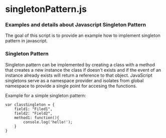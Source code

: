 # singletonPattern.js
### Examples and details about Javascript Singleton Pattern

The goal of this script is to provide an example how to implement singleton pattern in javascript.

### Singleton Pattern

Singleton pattern can be implemented by creating a class with a method that creates a new instance the class if doesn't exists and
if the event of an instance already exists will return a reference to that object.
JavaScript singletons serve as a namespace provider and isolates from global namespace to provide a single point for accesing the functions.

Example for a simple singleton pattern:

```
var classSingleton = {
    field1: "Filed1",
    field2: "Field2",
    method1: function(){
        console.log('hello!');
    }
}
```